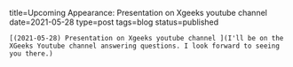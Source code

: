 
title=Upcoming Appearance: Presentation on Xgeeks youtube channel 
date=2021-05-28
type=post
tags=blog
status=published
~~~~~~
[(2021-05-28) Presentation on Xgeeks youtube channel ](I'll be on the XGeeks Youtube channel answering questions. I look forward to seeing you there.) 
            